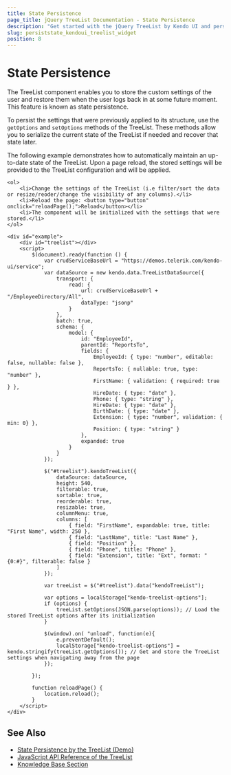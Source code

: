 ```yaml
---
title: State Persistence
page_title: jQuery TreeList Documentation - State Persistence
description: "Get started with the jQuery TreeList by Kendo UI and persist the state of the component."
slug: persiststate_kendoui_treelist_widget
position: 8
---
```


# State Persistence

The TreeList component enables you to store the custom settings of the user and restore them when the user logs back in at some future moment. This feature is known as state persistence.

To persist the settings that were previously applied to its structure, use the `getOptions` and `setOptions` methods of the TreeList. These methods allow you to serialize the current state of the TreeList if needed and recover that state later.

The following example demonstrates how to automatically maintain an up-to-date state of the TreeList. Upon a page reload, the stored settings will be provided to the TreeList configuration and will be applied.

```dojo
<ol>
    <li>Change the settings of the TreeList (i.e filter/sort the data or resize/reoder/change the visibility of any columns).</li>
    <li>Reload the page: <button type="button" onclick="reloadPage();">Reload</button></li>
    <li>The component will be initialized with the settings that were stored.</li>
</ol>

<div id="example">
    <div id="treelist"></div>
    <script>
        $(document).ready(function () {
            var crudServiceBaseUrl = "https://demos.telerik.com/kendo-ui/service";
            var dataSource = new kendo.data.TreeListDataSource({
                transport: {
                    read: {
                        url: crudServiceBaseUrl + "/EmployeeDirectory/All",
                        dataType: "jsonp"
                    }
                },
                batch: true,
                schema: {
                    model: {
                        id: "EmployeeId",
                        parentId: "ReportsTo",
                        fields: {
                            EmployeeId: { type: "number", editable: false, nullable: false },
                            ReportsTo: { nullable: true, type: "number" },
                            FirstName: { validation: { required: true } },
                            HireDate: { type: "date" },
                            Phone: { type: "string" },
                            HireDate: { type: "date" },
                            BirthDate: { type: "date" },
                            Extension: { type: "number", validation: { min: 0} },
                            Position: { type: "string" }
                        },
                        expanded: true
                    }
                }
            });

            $("#treelist").kendoTreeList({
                dataSource: dataSource,
                height: 540,
                filterable: true,
                sortable: true,
                reorderable: true,
                resizable: true,
                columnMenu: true,
                columns: [
                    { field: "FirstName", expandable: true, title: "First Name", width: 250 },
                    { field: "LastName", title: "Last Name" },
                    { field: "Position" },
                    { field: "Phone", title: "Phone" },
                    { field: "Extension", title: "Ext", format: "{0:#}", filterable: false }
                ]
            });

            var treeList = $("#treelist").data("kendoTreeList");

            var options = localStorage["kendo-treelist-options"];
            if (options) {
                treeList.setOptions(JSON.parse(options)); // Load the stored TreeList options after its initialization
            }

            $(window).on( "unload", function(e){
                e.preventDefault();
                localStorage["kendo-treelist-options"] = kendo.stringify(treeList.getOptions()); // Get and store the TreeList settings when navigating away from the page
            });

        });

        function reloadPage() {
            location.reload();
        }
    </script>
</div>
```

## See Also

* [State Persistence by the TreeList (Demo)](https://demos.telerik.com/kendo-ui/treelist/persist-state)
* [JavaScript API Reference of the TreeList](/api/javascript/ui/treelist)
* [Knowledge Base Section](/knowledge-base)
